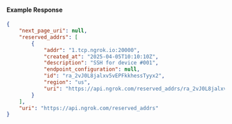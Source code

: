<!-- Code generated for API Clients. DO NOT EDIT. -->

#### Example Response

```json
{
	"next_page_uri": null,
	"reserved_addrs": [
		{
			"addr": "1.tcp.ngrok.io:20000",
			"created_at": "2025-04-05T10:10:10Z",
			"description": "SSH for device #001",
			"endpoint_configuration": null,
			"id": "ra_2vJ0L8jalxv5vEPFkkhessTyyx2",
			"region": "us",
			"uri": "https://api.ngrok.com/reserved_addrs/ra_2vJ0L8jalxv5vEPFkkhessTyyx2"
		}
	],
	"uri": "https://api.ngrok.com/reserved_addrs"
}
```

